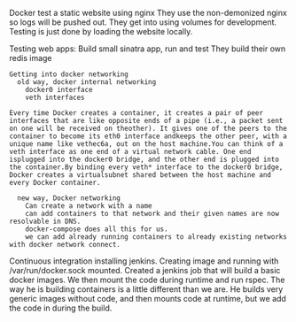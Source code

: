 Docker test a static website using nginx
    They use the non-demonized nginx so logs will be pushed out.
    They get into using volumes for development.
    Testing is just done by loading the website locally.

Testing web apps:
    Build small sinatra app, run and test
    They build their own redis image
    
    Getting into docker networking
      old way, docker internal networking
        docker0 interface
        veth interfaces

```
Every time Docker creates a container, it creates a pair of peer interfaces that are like opposite ends of a pipe (i.e., a packet sent on one will be received on theother). It gives one of the peers to the container to become its eth0 interface andkeeps the other peer, with a unique name like vethec6a, out on the host machine.You can think of a veth interface as one end of a virtual network cable. One end isplugged into the docker0 bridge, and the other end is plugged into the container.By binding every veth* interface to the docker0 bridge, Docker creates a virtualsubnet shared between the host machine and every Docker container.
```
      new way, Docker networking
        Can create a network with a name
        can add containers to that network and their given names are now resolvable in DNS.
        docker-compose does all this for us.
        we can add already running containers to already existing networks with docker network connect.

Continuous integration
    installing jenkins.  Creating image and running with /var/run/docker.sock mounted.
    Created a jenkins job that will build a basic docker images.  We then mount the code during runtime and run rspec.  The way he is building containers is a little different than we are.  He builds very generic images without code, and then mounts code at runtime, but we add the code in during the build.

